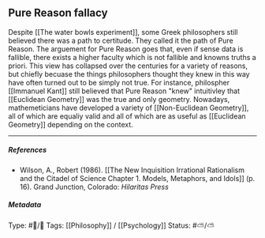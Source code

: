 ## Pure Reason fallacy # 

Despite [[The water bowls experiment]], some Greek philosophers still believed there was a path to certitude. They called it the path of Pure Reason. The arguement for Pure Reason goes that, even if sense data is fallible, there exists a higher faculty which is not fallible and knowns truths a priori. This view has collapsed over the centuries for a variety of reasons, but chiefly becuase the things philosophers thought they knew in this way have often turned out to be simply not true. For instance, philospher [[Immanuel Kant]] still believed that Pure Reason "knew" intuitivley that [[Euclidean Geometry]] was the true and only geometry. Nowadays, mathemeticians have developed a variety of [[Non-Euclidean Geometry]], all of which are equaliy valid and all of which are as useful as [[Euclidean Geometry]] depending on the context. 

___

##### References

- Wilson, A., Robert (1986). [[The New Inquisition Irrational Rationalism and the Citadel of Science Chapter 1. Models, Metaphors, and Idols]] (p. 16). Grand Junction, Colorado: _Hilaritas Press_

##### Metadata

Type: #🔵/🔵 
Tags: [[Philosophy]] / [[Psychology]]
Status: #⛅️/⛅️ 